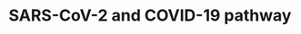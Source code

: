 ---
annotations:
- id: DOID:0080600
  parent: disease by infectious agent
  type: Disease Ontology
  value: COVID-19
- id: DOID:0050117
  parent: disease by infectious agent
  type: Disease Ontology
  value: disease by infectious agent
- id: PW:0000013
  parent: disease pathway
  type: Pathway Ontology
  value: disease pathway
authors:
- Egonw
- L Dupuis
- Evelo
- AlexanderPico
- MaintBot
- Fehrhart
- Mkutmon
- Eweitz
- NhungP
citedin:
- link: PMC9326261
  title: Multi-Data Integration Towards a Global Understanding of the Neurological
    Impact of Human Brain Severe Acute Respiratory Syndrome Coronavirus 2 Infection
    (2022)
- link: PMC7820539
  title: 'A protocol for adding knowledge to Wikidata: aligning resources on human
    coronaviruses (2021)'
- link: PMC9627153
  title: 'Characterization of the SARS-CoV-2 co-receptor NRP1 expression profiles
    in healthy people and cancer patients: Implication for susceptibility to COVID-19
    disease and potential therapeutic strategy (2022)'
- link: PMC9087427
  title: 'Social Determinants of Health Factors for Gene–Environment COVID‐19 Research:
    Challenges and Opportunities (2022)'
- link: PMC9519890
  title: 'Tissue-specific pathway activities: A retrospective analysis in COVID-19
    patients (2022)'
communities:
- COVID19
description: 'Collaborative project for curation biological processes involved in
  the COVID-19 disease after SARS-Cov-2 infection. It focuses on experimental evidence
  and plays with improved annotation of complexes and with the Evidence and Conclusion
  Ontology. The complexes link to EBI''s Complex Portal, resulting from a collaboration
  with that database at the recent online ELIXIR biohackathon. Editing this pathway
  is (at this moment) coordinated via the wikipathways.slack.com #sarscov2 channel.
  Additionally, please feel free to add suggestions to the discussion page (see the
  tab at the top of this page). The large viral Spike protein (S or surface glycoprotein)
  forms trimers. It interacts with the host''s ACE2 receptor to establish binding
  (Hoffmann et al 2020). There are suggestions for more than one cell entry mechanism,
  with the evidence for ACE2/TMPRSS2 entry being most clear now. Lack of expression
  of TMPRSS2 may explain age differences in COVID19 severity. In this mechanism, to
  enter the virus needs to be primed by the host protease TMPRSS2 that splits the
  Spike protein into 2 peptides S1 and S2. S1 contains the ACE2 receptor binding site,
  S2 binds to the host cell membrane which leads to membrane fusion, the start of
  the uptake process. The ACE2 receptor interaction was also suggested as the start
  of specific lung-damaging effects. Other human genes that may be involved in alternative
  cell uptake mechanisms include CTSL and SLC6A19.'
last-edited: 2025-08-22
ndex: cee0461a-8b6e-11eb-9e72-0ac135e8bacf
organisms:
- Homo sapiens
redirect_from:
- /index.php/Pathway:WP4846__PR46
- /instance/WP4846__PR46
- /instance/WP4846__PR46_r20250822101107
revision: r20250822101107
schema-jsonld:
- '@context': https://schema.org/
  '@id': https://wikipathways.github.io/pathways/WP4846__PR46.html
  '@type': Dataset
  creator:
    '@type': Organization
    name: WikiPathways
  description: 'Collaborative project for curation biological processes involved in
    the COVID-19 disease after SARS-Cov-2 infection. It focuses on experimental evidence
    and plays with improved annotation of complexes and with the Evidence and Conclusion
    Ontology. The complexes link to EBI''s Complex Portal, resulting from a collaboration
    with that database at the recent online ELIXIR biohackathon. Editing this pathway
    is (at this moment) coordinated via the wikipathways.slack.com #sarscov2 channel.
    Additionally, please feel free to add suggestions to the discussion page (see
    the tab at the top of this page). The large viral Spike protein (S or surface
    glycoprotein) forms trimers. It interacts with the host''s ACE2 receptor to establish
    binding (Hoffmann et al 2020). There are suggestions for more than one cell entry
    mechanism, with the evidence for ACE2/TMPRSS2 entry being most clear now. Lack
    of expression of TMPRSS2 may explain age differences in COVID19 severity. In this
    mechanism, to enter the virus needs to be primed by the host protease TMPRSS2
    that splits the Spike protein into 2 peptides S1 and S2. S1 contains the ACE2
    receptor binding site, S2 binds to the host cell membrane which leads to membrane
    fusion, the start of the uptake process. The ACE2 receptor interaction was also
    suggested as the start of specific lung-damaging effects. Other human genes that
    may be involved in alternative cell uptake mechanisms include CTSL and SLC6A19.'
  keywords:
  - 25HC
  - 3CL-PRO
  - ACAT
  - ACE2
  - CTSL
  - E
  - ExoN
  - FURIN
  - HDL
  - M
  - N
  - NRP1
  - ORF10
  - ORF3a
  - ORF6
  - ORF7a
  - ORF7b
  - ORF8
  - PL2-PRO
  - S
  - 'S2 '
  - SARS-CoV-2proteins
  - SCARB1
  - SLC6A19
  - TLR7
  - TMPRSS2
  - TMPRSS4
  - cholesterol
  - envelopeprotein
  - heparan sulfate
  - membraneglycoprotein
  - nsp1
  - nsp10
  - nsp12
  - nsp13
  - nsp15
  - nsp16
  - nsp2
  - nsp4
  - nsp5
  - nsp6
  - nsp7
  - nsp8
  - nsp9
  - nucleocapsidphosphoprotein
  - orf1
  - orf10
  - orf14
  - orf1a
  - orf1ab
  - orf3a
  - orf6
  - orf7a
  - orf7b
  - orf8
  - sphingosine
  - surfaceglycoprotein
  license: CC0
  name: SARS-CoV-2 and COVID-19 pathway
seo: CreativeWork
title: SARS-CoV-2 and COVID-19 pathway
wpid: WP4846__PR46
---